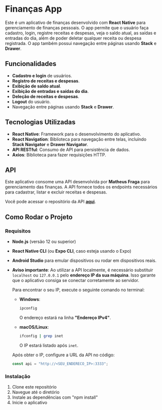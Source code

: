 # Finanças App

Este é um aplicativo de finanças desenvolvido com **React Native** para gerenciamento de finanças pessoais. O app permite que o usuário faça cadastro, login, registre receitas e despesas, veja o saldo atual, as saídas e entradas do dia, além de poder deletar qualquer receita ou despesa registrada. O app também possui navegação entre páginas usando **Stack** e **Drawer**.

## Funcionalidades

- **Cadastro e login** de usuários.
- **Registro de receitas e despesas**.
- **Exibição de saldo atual**.
- **Exibição de entradas e saídas do dia**.
- **Deleção de receitas e despesas**.
- **Logout** do usuário.
- Navegação entre páginas usando **Stack** e **Drawer**.

## Tecnologias Utilizadas

- **React Native**: Framework para o desenvolvimento do aplicativo.
- **React Navigation**: Biblioteca para navegação entre telas, incluindo **Stack Navigator** e **Drawer Navigator**.
- **API RESTful**: Consumo de API para persistência de dados.
- **Axios**: Biblioteca para fazer requisições HTTP.

## API

Este aplicativo consome uma API desenvolvida por **Matheus Fraga** para gerenciamento das finanças. A API fornece todos os endpoints necessários para cadastrar, listar e excluir receitas e despesas.

Você pode acessar o repositório da API **[aqui](https://github.com/devfraga/backend-financas)**.

## Como Rodar o Projeto

### Requisitos

- **Node.js** (versão 12 ou superior)
- **React Native CLI** (ou **Expo CLI**, caso esteja usando o Expo)
- **Android Studio** para emular dispositivos ou rodar em dispositivos reais.
- **Aviso importante**: Ao utilizar a API localmente, é necessário substituir `localhost` ou `127.0.0.1` pelo **endereço IP da sua máquina**. Isso garante que o aplicativo consiga se conectar corretamente ao servidor.  

  Para encontrar o seu IP, execute o seguinte comando no terminal:  

  - **Windows**:  
    ```bash
    ipconfig
    ```  
    O endereço estará na linha **"Endereço IPv4"**.  

  - **macOS/Linux**:  
    ```bash
    ifconfig | grep inet
    ```  
    O IP estará listado após `inet`.  

  Após obter o IP, configure a URL da API no código:  

  ```javascript
  const api = "http://<SEU_ENDERECO_IP>:3333";

### Instalação

1. Clone este repositório
2.  Navegue até o diretório
3.  Instale as dependências com "npm install"
4.  Inicie o aplicativo
